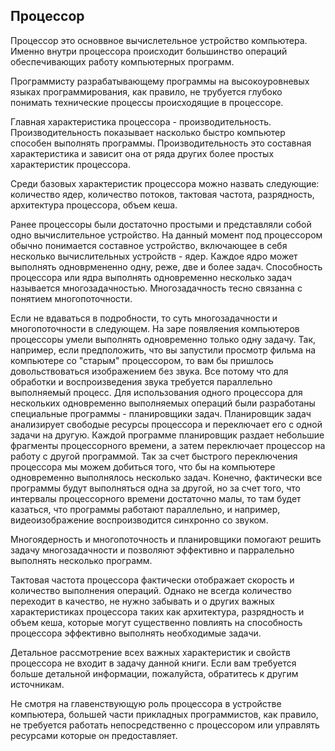 ## Процессор

Процессор это основвное вычислетельное устройство компьютера. Именно внутри процессора происходит большинство операций обеспечивающих работу компьютерных программ.

Программисту разрабатывающему программы на высокоуровневых языках программирования, как правило, не трубуется глубоко понимать технические процессы происходящие в процессоре.

Главная характеристика процессора - производительность. Производительность показывает насколько быстро компьютер способен выполнять программы. Производительность это составная характеристика и зависит она от ряда других более простых характеристик процессора.

Среди базовых характеристик процессора можно назвать следующие: количество ядер, количество потоков, тактовая частота, разрядность, архитектура процессора, объем кеша.

Ранее процессоры были достаточно простыми и представляли собой одно вычислительное устройство. На данный момент под процессором обычно понимается составное устройство, включающее в себя несколько вычислительных устройств - ядер. Каждое ядро может выполнять одноврмененно одну, реже, две и более задач. Способность процессора или ядра выполнять одновременно несколько задач называется многозадачностью. Многозадачность тесно связанна с понятием многопоточности.

Если не вдаваться в подробности, то суть многозадачности и многопоточности в следующем. На заре появляения компьютеров процессоры умели выполнять одновременно только одну задачу. Так, например, если предположить, что вы запустили просмотр фильма на компьютере со "старым" процессором, то вам бы пришлось довольствоваться изображением без звука. Все потому что для обработки и воспроизведения звука требуется параллельно выполняемый процесс. Для использования одного процессора для нескольких одновременно выполняемых операций были разработаны специальные программы - планировщики задач. Планировщик задач анализирует свободые ресурсы процессора и переключает его с одной задачи на другую. Каждой программе планировщик раздает небольшие фрагменты процессорного времени, а затем переключает процессор на работу с другой программой. Так за счет быстрого переключения процессора мы можем добиться того, что бы на компьютере одновременно выполнялось несколько задач. Конечно, фактически все программы будут выполняться одна за другой, но за счет того, что интервалы процессорного времени достаточно малы, то там будет казаться, что программы работают параллельно, и например, видеоизображение воспроизводится синхронно со звуком.

Многоядерность и многопоточность и планировщики помогают решить задачу многозадачности и позволяют эффективно и парралельно выполнять несколько программ.

Тактовая частота процессора фактически отображает скорость и количество выполнения операций. Однако не всегда количество переходит в качество, не нужно забывать и о других важных характеристиках процессора таких как архитектура, разрядность и объем кеша, которые могут существенно повлиять на способность процессора эффективно выполнять необходимые задачи.

Детальное рассмотрение всех важных характеристик и свойств процессора не входит в задачу данной книги. Если вам требуется больше детальной информации, пожалуйста, обратитесь к другим источникам.

Не смотря на главенствующую роль процессора в устройстве компьютера, большей части прикладных программистов, как правило, не требуется работать непосредственно с процессором или управлять ресурсами которые он предоставляет.
